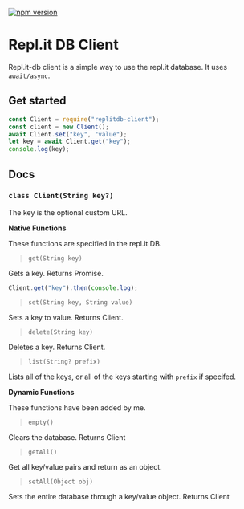 [![npm version](https://badge.fury.io/js/replitdb-client.svg)](https://badge.fury.io/js/replitdb-client)
# Repl.it DB Client
Repl.it-db client is a simple way to use the repl.it database. It uses `await/async`.

## Get started
```js
const Client = require("replitdb-client");
const client = new Client();
await Client.set("key", "value");
let key = await Client.get("key");
console.log(key);
```

## Docs
### `class Client(String key?)`
The key is the optional custom URL.

**Native Functions**

These functions are specified in the repl.it DB.

> `get(String key)`

Gets a key. Returns Promise.
```js
Client.get("key").then(console.log);
```

> `set(String key, String value)`

Sets a key to value. Returns Client. 

> `delete(String key)`

Deletes a key. Returns Client.

> `list(String? prefix)`

Lists all of the keys, or all of the keys starting with `prefix` if specifed.

**Dynamic Functions**

These functions have been added by me.

> `empty()`

Clears the database. Returns Client

> `getAll()`

Get all key/value pairs and return as an object.

> `setAll(Object obj)`

Sets the entire database through a key/value object. Returns Client